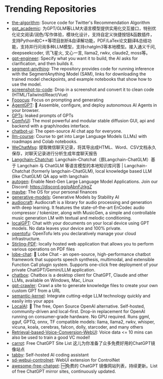 # Trending Repositories

- [the-algorithm](https://github.com/twitter/the-algorithm): Source code for Twitter's Recommendation Algorithm
- [gpt_academic](https://github.com/binary-husky/gpt_academic): 为GPT/GLM等LLM大语言模型提供实用化交互接口，特别优化论文阅读/润色/写作体验，模块化设计，支持自定义快捷按钮&函数插件，支持Python和C++等项目剖析&自译解功能，PDF/LaTex论文翻译&总结功能，支持并行问询多种LLM模型，支持chatglm3等本地模型。接入通义千问, deepseekcoder, 讯飞星火, 文心一言, llama2, rwkv, claude2, moss等。
- [gpt-engineer](https://github.com/gpt-engineer-org/gpt-engineer): Specify what you want it to build, the AI asks for clarification, and then builds it.
- [segment-anything](https://github.com/facebookresearch/segment-anything): The repository provides code for running inference with the SegmentAnything Model (SAM), links for downloading the trained model checkpoints, and example notebooks that show how to use the model.
- [screenshot-to-code](https://github.com/abi/screenshot-to-code): Drop in a screenshot and convert it to clean code (HTML/Tailwind/React/Vue)
- [Fooocus](https://github.com/lllyasviel/Fooocus): Focus on prompting and generating
- [AgentGPT](https://github.com/reworkd/AgentGPT): 🤖 Assemble, configure, and deploy autonomous AI Agents in your browser.
- [GPTs](https://github.com/linexjlin/GPTs): leaked prompts of GPTs
- [ComfyUI](https://github.com/comfyanonymous/ComfyUI): The most powerful and modular stable diffusion GUI, api and backend with a graph/nodes interface.
- [chatbot-ui](https://github.com/mckaywrigley/chatbot-ui): The open-source AI chat app for everyone.
- [llm-course](https://github.com/mlabonne/llm-course): Course to get into Large Language Models (LLMs) with roadmaps and Colab notebooks.
- [WeChatMsg](https://github.com/LC044/WeChatMsg): 提取微信聊天记录，将其导出成HTML、Word、CSV文档永久保存，对聊天记录进行分析生成年度聊天报告
- [Langchain-Chatchat](https://github.com/chatchat-space/Langchain-Chatchat): Langchain-Chatchat（原Langchain-ChatGLM）基于 Langchain 与 ChatGLM 等语言模型的本地知识库问答 | Langchain-Chatchat (formerly langchain-ChatGLM), local knowledge based LLM (like ChatGLM) QA app with langchain 
- [autogen](https://github.com/microsoft/autogen): Enable Next-Gen Large Language Model Applications. Join our Discord: https://discord.gg/pAbnFJrkgZ
- [maybe](https://github.com/maybe-finance/maybe): The OS for your personal finances
- [generative-models](https://github.com/Stability-AI/generative-models): Generative Models by Stability AI
- [audiocraft](https://github.com/facebookresearch/audiocraft): Audiocraft is a library for audio processing and generation with deep learning. It features the state-of-the-art EnCodec audio compressor / tokenizer, along with MusicGen, a simple and controllable music generation LM with textual and melodic conditioning.
- [localGPT](https://github.com/PromtEngineer/localGPT): Chat with your documents on your local device using GPT models. No data leaves your device and 100% private. 
- [opentofu](https://github.com/opentofu/opentofu): OpenTofu lets you declaratively manage your cloud infrastructure.
- [Stirling-PDF](https://github.com/Stirling-Tools/Stirling-PDF): locally hosted web application that allows you to perform various operations on PDF files
- [lobe-chat](https://github.com/lobehub/lobe-chat): 🤖 Lobe Chat - an open-source, high-performance chatbot framework that supports speech synthesis, multimodal, and extensible Function Call plugin system. Supports one-click free deployment of your private ChatGPT/Gemini/LLM application.
- [chatbox](https://github.com/Bin-Huang/chatbox): Chatbox is a desktop client for ChatGPT, Claude and other LLMs, available on Windows, Mac, Linux
- [gpt-crawler](https://github.com/BuilderIO/gpt-crawler): Crawl a site to generate knowledge files to create your own custom GPT from a URL
- [semantic-kernel](https://github.com/microsoft/semantic-kernel): Integrate cutting-edge LLM technology quickly and easily into your apps
- [LocalAI](https://github.com/mudler/LocalAI): :robot: The free, Open Source OpenAI alternative. Self-hosted, community-driven and local-first. Drop-in replacement for OpenAI running on consumer-grade hardware. No GPU required. Runs ggml, gguf, GPTQ, onnx, TF compatible models: llama, llama2, rwkv, whisper, vicuna, koala, cerebras, falcon, dolly, starcoder, and many others
- [Retrieval-based-Voice-Conversion-WebUI](https://github.com/RVC-Project/Retrieval-based-Voice-Conversion-WebUI): Voice data <= 10 mins can also be used to train a good VC model!
- [carrot](https://github.com/xx025/carrot): Free ChatGPT Site List 这儿为你准备了众多免费好用的ChatGPT镜像站点
- [tabby](https://github.com/TabbyML/tabby): Self-hosted AI coding assistant
- [sd-webui-controlnet](https://github.com/Mikubill/sd-webui-controlnet): WebUI extension for ControlNet
- [awesome-free-chatgpt](https://github.com/LiLittleCat/awesome-free-chatgpt): 🆓免费的 ChatGPT 镜像网站列表，持续更新。List of free ChatGPT mirror sites, continuously updated. 
